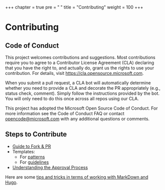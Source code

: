 +++
chapter = true
pre = "<b><i class='fas fa-clone'></i> </b>"
title = "Contributing"
weight = 100
+++

# Contributing

## Code of Conduct

This project welcomes contributions and suggestions. Most contributions require you to agree to a Contributor License Agreement (CLA) declaring that you have the right to, and actually do, grant us the rights to use your contribution. For details, visit https://cla.opensource.microsoft.com.

When you submit a pull request, a CLA bot will automatically determine whether you need to provide a CLA and decorate the PR appropriately (e.g., status check, comment). Simply follow the instructions provided by the bot. You will only need to do this once across all repos using our CLA.

This project has adopted the Microsoft Open Source Code of Conduct. For more information see the Code of Conduct FAQ or contact opencode@microsoft.com with any additional questions or comments.

## Steps to Contribute

* [Guide to Fork & PR](/contributing/forkandpr/)
* Templates:
  - For [patterns](/contributing/templates/patterns/)
  - For [guidelines](/contributing/templates/guidelines/)
* [Understanding the Approval Process](/contributing/theapprovalprocess/)

Here are some [tips and tricks in terms of working with MarkDown and Hugo](/contributing/formattingtips/).

